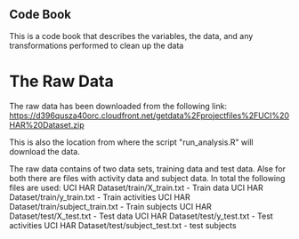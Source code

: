 ## Code Book

This is a code book that describes the variables, the data, and any transformations performed to clean up the data

# The Raw Data

The raw data has been downloaded from the following link:
https://d396qusza40orc.cloudfront.net/getdata%2Fprojectfiles%2FUCI%20HAR%20Dataset.zip

This is also the location from where the script "run_analysis.R" will download the data. 

The raw data contains of two data sets, training data and test data. Alse for both there are files with activity data and subject data. In total the following files are used:
UCI HAR Dataset/train/X_train.txt - Train data
UCI HAR Dataset/train/y_train.txt - Train activities
UCI HAR Dataset/train/subject_train.txt - Train subjects
UCI HAR Dataset/test/X_test.txt - Test data
UCI HAR Dataset/test/y_test.txt - Test activities
UCI HAR Dataset/test/subject_test.txt - test subjects




